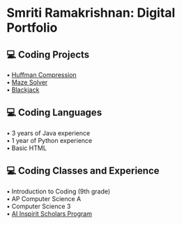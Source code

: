 <h1>Smriti Ramakrishnan: Digital Portfolio</h1>
<h2>💻 Coding Projects</h2>
• <a href="https://github.com/smritiramakrishnan/Huffman-Compression#readme">   Huffman Compression</a>
<br>• <a href="https://github.com/smritiramakrishnan/Maze#readme">   Maze Solver</a> </br>
• <a href="https://github.com/smritiramakrishnan/Blackjack#readme">   Blackjack</a>
<h2>💻 Coding Languages </h2>
• 3 years of Java experience
<br>• 1 year of Python experience</br>
• Basic HTML
<h2>💻 Coding Classes and Experience </h2>
• Introduction to Coding (9th grade)
<br>• AP Computer Science A</br>
• Computer Science 3
<br>• <a href="https://github.com/smritiramakrishnan/AI-Inspirit#readme">   AI Inspirit Scholars Program</a></br>
